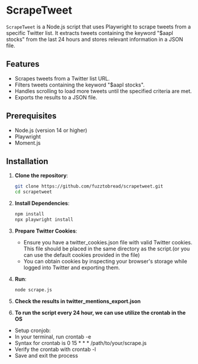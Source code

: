 # ScrapeTweet

`ScrapeTweet` is a Node.js script that uses Playwright to scrape tweets from a specific Twitter list. It extracts tweets containing the keyword "$aapl stocks" from the last 24 hours and stores relevant information in a JSON file.

## Features

- Scrapes tweets from a Twitter list URL.
- Filters tweets containing the keyword "$aapl stocks".
- Handles scrolling to load more tweets until the specified criteria are met.
- Exports the results to a JSON file.

## Prerequisites

- Node.js (version 14 or higher)
- Playwright
- Moment.js

## Installation

1. **Clone the repository**:

   ```bash
   git clone https://github.com/fuzztobread/scrapetweet.git
   cd scrapetweet
2. **Install Dependencies**:
   ```bash
   npm install
   npx playwright install
3. **Prepare Twitter Cookies**:
   - Ensure you have a twitter_cookies.json file with valid Twitter cookies. This file should be placed in the same directory as the script.(or you can use the default cookies provided in the file)
   - You can obtain cookies by inspecting your browser's storage while logged into Twitter and exporting them.
4. **Run**:
   ```bash
   node scrape.js
5. **Check the results in twitter_mentions_export.json**
6.  **To run the script every 24 hour, we can use utilize the crontab in the OS**
   - Setup cronjob:
   - In your terminal, run crontab -e
   - Syntax for crontab is 0 15 * * * /path/to/your/scrape.js
   - Verify the crontab with crontab -l
   - Save and exit the process

